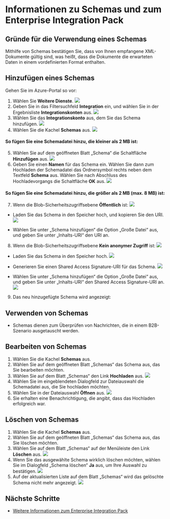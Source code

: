 <properties 
	pageTitle="Übersicht über Schemas und das Enterprise Integration Pack | Microsoft Azure App Service | Microsoft Azure" 
	description="Erfahren Sie, wie Sie Schemas mit dem Enterprise Integration Pack und Logik-Apps verwenden" 
	services="logic-apps" 
	documentationCenter=".net,nodejs,java"
	authors="msftman" 
	manager="erikre" 
	editor="cgronlun"/>

<tags 
	ms.service="logic-apps" 
	ms.workload="integration" 
	ms.tgt_pltfrm="na" 
	ms.devlang="na" 
	ms.topic="article" 
	ms.date="07/29/2016" 
	ms.author="deonhe"/>

# Informationen zu Schemas und zum Enterprise Integration Pack  

## Gründe für die Verwendung eines Schemas
Mithilfe von Schemas bestätigen Sie, dass von Ihnen empfangene XML-Dokumente gültig sind, was heißt, dass die Dokumente die erwarteten Daten in einem vordefinierten Format enthalten.

## Hinzufügen eines Schemas
Gehen Sie im Azure-Portal so vor:

1. Wählen Sie **Weitere Dienste**. ![](./media/app-service-logic-enterprise-integration-overview/overview-11.png)
2. Geben Sie in das Filtersuchfeld **Integration** ein, und wählen Sie in der Ergebnisliste **Integrationskonten** aus. ![](./media/app-service-logic-enterprise-integration-overview/overview-21.png)
3. Wählen Sie das **Integrationskonto** aus, dem Sie das Schema hinzufügen. ![](./media/app-service-logic-enterprise-integration-overview/overview-31.png)
4. Wählen Sie die Kachel **Schemas** aus. ![](./media/app-service-logic-enterprise-integration-schemas/schema-11.png)

#### So fügen Sie eine Schemadatei hinzu, die kleiner als 2 MB ist:  

5. Wählen Sie auf dem geöffneten Blatt „Schema“ die Schaltfläche **Hinzufügen** aus. ![](./media/app-service-logic-enterprise-integration-schemas/schema-21.png)
6. Geben Sie einen **Namen** für das Schema ein. Wählen Sie dann zum Hochladen der Schemadatei das Ordnersymbol rechts neben dem Textfeld **Schema** aus. Wählen Sie nach Abschluss des Hochladevorgangs die Schaltfläche **OK** aus. ![](./media/app-service-logic-enterprise-integration-schemas/schema-31.png)

#### So fügen Sie eine Schemadatei hinzu, die größer als 2 MB (max. 8 MB) ist:  

7. Wenn die Blob-Sicherheitszugriffsebene **Öffentlich** ist: ![](./media/app-service-logic-enterprise-integration-schemas/blob-public.png)

  * Laden Sie das Schema in den Speicher hoch, und kopieren Sie den URI. ![](./media/app-service-logic-enterprise-integration-schemas/schema-blob.png)

  * Wählen Sie unter „Schema hinzufügen“ die Option „Große Datei“ aus, und geben Sie unter „Inhalts-URI“ den URI an.

8. Wenn die Blob-Sicherheitszugriffsebene **Kein anonymer Zugriff** ist: ![](./media/app-service-logic-enterprise-integration-schemas/blob-1.png)

  * Laden Sie das Schema in den Speicher hoch. ![](./media/app-service-logic-enterprise-integration-schemas/blob-3.png)

  * Generieren Sie einen Shared Access Signature-URI für das Schema. ![](./media/app-service-logic-enterprise-integration-schemas/blob-2.png)

  * Wählen Sie unter „Schema hinzufügen“ die Option „Große Datei“ aus, und geben Sie unter „Inhalts-URI“ den Shared Access Signature-URI an. ![](./media/app-service-logic-enterprise-integration-schemas/schema-largefile.png)

9. Das neu hinzugefügte Schema wird angezeigt:

## Verwenden von Schemas
- Schemas dienen zum Überprüfen von Nachrichten, die in einem B2B-Szenario ausgetauscht werden.

## Bearbeiten von Schemas
1. Wählen Sie die Kachel **Schemas** aus.
2. Wählen Sie auf dem geöffneten Blatt „Schemas“ das Schema aus, das Sie bearbeiten möchten.
3. Wählen Sie auf dem Blatt „Schemas“ den Link **Hochladen** aus. ![](./media/app-service-logic-enterprise-integration-schemas/edit-12.png)
4. Wählen Sie im eingeblendeten Dialogfeld zur Dateiauswahl die Schemadatei aus, die Sie hochladen möchten.
5. Wählen Sie in der Dateiauswahl **Öffnen** aus. ![](./media/app-service-logic-enterprise-integration-schemas/edit-31.png)
6. Sie erhalten eine Benachrichtigung, die angibt, dass das Hochladen erfolgreich war.

## Löschen von Schemas
1. Wählen Sie die Kachel **Schemas** aus.
2. Wählen Sie auf dem geöffneten Blatt „Schemas“ das Schema aus, das Sie löschen möchten.
3. Wählen Sie auf dem Blatt „Schemas“ auf der Menüleiste den Link **Löschen** aus. ![](./media/app-service-logic-enterprise-integration-schemas/delete-12.png)
4. Wenn Sie das ausgewählte Schema wirklich löschen möchten, wählen Sie im Dialogfeld „Schema löschen“ **Ja** aus, um Ihre Auswahl zu bestätigen. ![](./media/app-service-logic-enterprise-integration-schemas/delete-21.png)
5. Auf der aktualisierten Liste auf dem Blatt „Schemas“ wird das gelöschte Schema nicht mehr angezeigt. ![](./media/app-service-logic-enterprise-integration-schemas/delete-31.png)

## Nächste Schritte

- [Weitere Informationen zum Enterprise Integration Pack](./app-service-logic-enterprise-integration-overview.md "Informationen zum Enterprise Integration Pack")

<!---HONumber=AcomDC_0921_2016-->